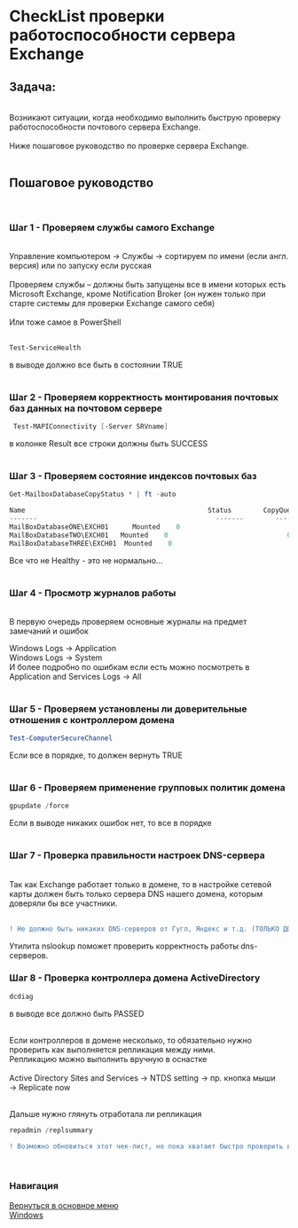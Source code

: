 # CheckList проверки работоспособности сервера Exchange

## Задача:

<br>Возникают ситуации, когда необходимо выполнить быструю проверку работоспособности почтового сервера Exchange. 
<br><br>Ниже пошаговое руководство по проверке сервера Exchange.
<br><br>

## Пошаговое руководство

<br>

### **Шаг 1** - Проверяем службы самого Exchange

<br>Управление компьютером → Службы → сортируем по имени (если англ. версия) или по запуску если русская<br><br>
Проверяем службы – должны быть запущены все в имени которых есть Microsoft Exchange, кроме Notification Broker (он нужен только при старте системы для проверки Exchange самого себя)<br><br>
Или тоже самое в PowerShell<br><br>

```powershell
Test-ServiceHealth
```

в выводе должно все быть в состоянии TRUE<br><br>

### **Шаг 2** - Проверяем корректность монтирования почтовых баз данных на почтовом сервере

```powershell
 Test-MAPIConnectivity [-Server SRVname] 
```

в колонке Result все строки должны быть SUCCESS<br><br>

### **Шаг 3** - Проверяем состояние индексов почтовых баз

```powershell
Get-MailboxDatabaseCopyStatus * | ft -auto

Name                                              Status        CopyQueueLength   ReplayQueueLength   LastInspectedLogTime   ContentIndexState
-------                                             -------        ---------------------  -----------------------   ------------------------    --------------------
MailBoxDatabaseONE\EXCH01      Mounted    0                              0                                                                          Healthy
MailBoxDatabaseTWO\EXCH01   Mounted    0                              0                                                                          FailedAndSuspended
MailBoxDatabaseTHREE\EXCH01  Mounted    0                              0                                                                          Failed
```

Все что не Healthy - это не нормально...
<br><br>

### **Шаг 4** - Просмотр журналов работы 

<br>В первую очередь проверяем основные журналы на предмет замечаний и ошибок

Windows Logs → Application<br>
Windows Logs → System<br>
И более подробно по ошибкам если есть можно посмотреть в<br>
Application and Services Logs → All
<br><br>

### **Шаг 5** - Проверяем установлены ли доверительные отношения с контроллером домена

```powershell
Test-ComputerSecureChannel
```

Если все в порядке, то должен вернуть TRUE<br><br>

### **Шаг 6** - Проверяем применение групповых политик домена

```powershell
gpupdate /force
```

Если в выводе никаких ошибок нет, то все в порядке<br><br>

### **Шаг 7** - Проверка правильности настроек DNS-сервера

<br>Так как Exchange работает только в домене, то в настройке сетевой карты должен быть только сервера DNS нашего домена, которым доверяли бы все участники.<br><br>

```diff
! Не должно быть никаких DNS-серверов от Гугл, Яндекс и т.д. (ТОЛЬКО ДОМЕННЫЕ СЕРВЕРЫ)
```

Утилита nslookup поможет проверить корректность работы dns-серверов.

### **Шаг 8** - Проверка контроллера домена ActiveDirectory

```powershell
dcdiag
```

в выводе все должно быть PASSED<br><br>

Если контроллеров в домене несколько, то обязательно нужно проверить как выполняется репликация между ними.<br>
Репликацию можно выполнить вручную в оснастке<br><br>
Active Directory Sites and Services → NTDS setting → пр. кнопка мыши → Replicate now<br><br>

Дальше нужно глянуть отработала ли репликация<br>

```powershell
repadmin /replsummary
```

```diff
! Возможно обновиться этот чек-лист, но пока хватает быстро проверить все ли в порядке с почтовым сервером
```

<br>

### Навигация

[Вернуться в основное меню](../README.md)
<br> [Windows](../windows/README.md)
